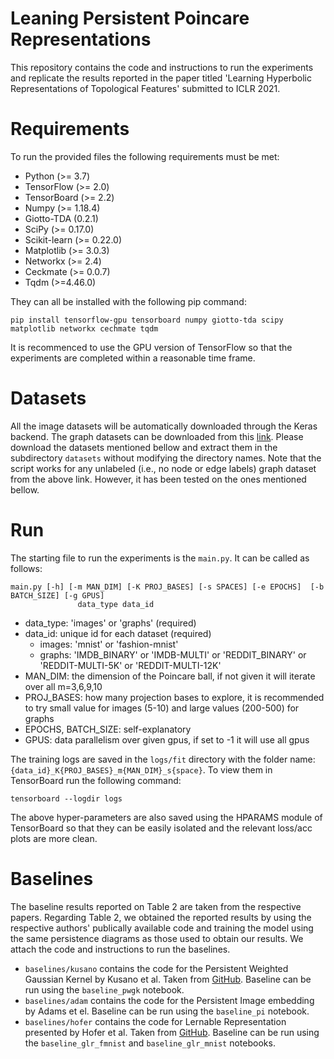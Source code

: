 # Leaning Persistent Poincare Representations
This repository contains the code and instructions to run the experiments and replicate the results reported in the paper titled 'Learning Hyperbolic Representations of Topological Features' submitted to ICLR 2021.

# Requirements 
To run the provided files the following requirements must be met:

* Python (>= 3.7)
* TensorFlow (>= 2.0) 
* TensorBoard (>= 2.2)
* Numpy (>= 1.18.4)
* Giotto-TDA (0.2.1)
* SciPy (>= 0.17.0)
* Scikit-learn (>= 0.22.0)
* Matplotlib (>= 3.0.3)
* Networkx (>= 2.4)
* Ceckmate (>= 0.0.7)
* Tqdm (>=4.46.0)

They can all be installed with the following pip command:
```
pip install tensorflow-gpu tensorboard numpy giotto-tda scipy matplotlib networkx cechmate tqdm
```
It is recommenced to use the GPU version of TensorFlow so that the experiments are completed within a reasonable time frame.
# Datasets
All the image datasets will be automatically downloaded through the Keras backend. The graph datasets can be downloaded from this [link](https://ls11-www.cs.tu-dortmund.de/staff/morris/graphkerneldatasets). Please download the datasets mentioned bellow and extract them in the subdirectory ``datasets`` without modifying the directory names. 
Note that the script works for any unlabeled (i.e., no node or edge labels) graph dataset from the above link.
However, it has been tested on the ones mentioned bellow. 
# Run  
The starting file to run the experiments is the ``main.py``. It can be called as follows:

```
main.py [-h] [-m MAN_DIM] [-K PROJ_BASES] [-s SPACES] [-e EPOCHS]  [-b BATCH_SIZE] [-g GPUS]
               data_type data_id 
```
* data_type: 'images' or 'graphs' (required) 
* data_id: unique id for each dataset (required)
    * images: 'mnist' or 'fashion-mnist'
    * graphs: 'IMDB_BINARY' or 'IMDB-MULTI' or 'REDDIT_BINARY' or 'REDDIT-MULTI-5K' or 'REDDIT-MULTI-12K'
* MAN_DIM: the dimension of the Poincare ball, if not given it will iterate over all m=3,6,9,10
* PROJ_BASES: how many projection bases to explore, it is recommended to try small value for images (5-10) and large values (200-500) for graphs
* EPOCHS, BATCH_SIZE: self-explanatory
* GPUS: data parallelism over given gpus, if set to -1 it will use all gpus

The training logs are saved in the ``logs/fit`` directory with the folder name: ``{data_id}_K{PROJ_BASES}_m{MAN_DIM}_s{space}``. To view them in TensorBoard run the following command:
```
tensorboard --logdir logs
```
The above hyper-parameters are also saved using the HPARAMS module of TensorBoard so that they can be easily isolated and the relevant loss/acc plots are more clean. 
# Baselines
The baseline results reported on Table 2 are taken from the respective papers. Regarding Table 2, we obtained the reported results by using the respective authors' publically available code and training the model using the same persistence diagrams as those used to obtain our results. We attach the code and instructions to run the baselines.
* ``baselines/kusano`` contains the code for the Persistent Weighted Gaussian Kernel by Kusano et al. Taken from [GitHub](https://github.com/genki-kusano/gram_matrix/tree/master/). Baseline can be run using the ``baseline_pwgk`` notebook.
* ``baselines/adam`` contains the code for the Persistent Image embedding by Adams et el. Baseline can be run using the ``baseline_pi`` notebook.
* ``baselines/hofer`` contains the code for Lernable Representation presented by Hofer et al. Taken from [GitHub](https://github.com/c-hofer/jmlr_2019). Baseline can be run using the ``baseline_glr_fmnist`` and ``baseline_glr_mnist`` notebooks.
